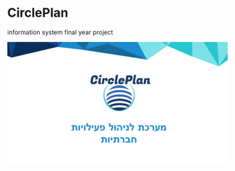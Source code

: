 # CirclePlan
information system final year project


![GitHub Logo](https://github.com/Yanivv77/CirclePlan/blob/master/%D7%9E%D7%A1%D7%9E%D7%9B%D7%99%D7%9D/%D7%9E%D7%A6%D7%92%D7%AA%20%D7%AA%D7%9E%D7%95%D7%A0%D7%95%D7%AA/p1el3a5n07pe41feug9dgi715gk4-0.jpg)
